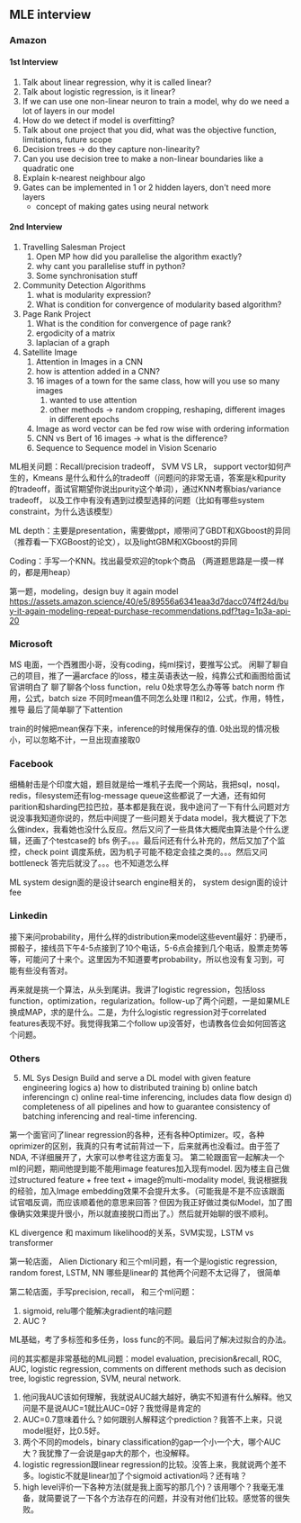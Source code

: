 ## MLE interview
### Amazon
#### 1st Interview

1. Talk about linear regression, why it is called linear?
2. Talk about logistic regression, is it linear? 
3. If we can use one non-linear neuron to train a model, why do we need a lot of layers in our model
4. How do we detect if model is overfitting?
5. Talk about one project that you did, what was the objective function, limitations, future scope
6. Decision trees → do they capture non-linearity? 
7. Can you use decision tree to make a non-linear boundaries like a quadratic one
8. Explain k-nearest neighbour algo
9. Gates can be implemented in 1 or 2 hidden layers, don't need more layers
    - concept of making gates using neural network

#### 2nd Interview

1. Travelling Salesman Project
    1. Open MP how did you parallelise the algorithm exactly?
    2. why cant you parallelise stuff in python?
    3. Some synchronisation stuff 
2. Community Detection Algorithms
    1. what is modularity expression?
    2. What is condition for convergence of modularity based algorithm?
3. Page Rank Project
    1. What is the condition for convergence of page rank?
    2. ergodicity of a matrix
    3. laplacian of a graph
4. Satellite Image
    1. Attention in Images in a CNN
    2. how is attention added in a CNN?
    3. 16 images of a town for the same class, how will you use so many images
        1. wanted to use attention
        2. other methods → random cropping, reshaping, different images in different epochs
    4. Image as word vector can be fed row wise with ordering information
    5. CNN vs Bert of 16 images → what is the difference?
    6. Sequence to Sequence model in Vision Scenario


ML相关问题：Recall/precision tradeoff， SVM VS LR， support vector如何产生的，Kmeans 是什么和什么的tradeoff（问题问的非常无语，答案是k和purity的tradeoff，面试官期望你说出purity这个单词），通过KNN考察bias/variance tradeoff， 以及工作中有没有遇到过模型选择的问题（比如有哪些system constraint，为什么选该模型）

ML depth：主要是presentation，需要做ppt，顺带问了GBDT和XGboost的异同（推荐看一下XGBoost的论文），以及lightGBM和XGboost的异同

Coding：手写一个KNN。找出最受欢迎的topk个商品 （两道题思路是一摸一样的，都是用heap）

第一题，modeling，design buy it again model
https://assets.amazon.science/40/e5/89556a6341eaa3d7dacc074ff24d/buy-it-again-modeling-repeat-purchase-recommendations.pdf?tag=1p3a-api-20

### Microsoft

MS 电面，一个西雅图小哥，没有coding，纯ml探讨，要推写公式。
闲聊了聊自己的项目，推了一遍arcface 的loss，楼主英语表达一般，纯靠公式和画图给面试官讲明白了
聊了聊各个loss function，relu 0处求导怎么办等等
batch norm 作用，公式，batch size 不同时mean值不同怎么处理
l1和l2，公式，作用，特性，推导
最后了简单‍聊了下attention

train的时候把mean保存下来，inference的时候用保存的值. 0处出现的情况极小，可以忽略不计，一旦出现直接取0

### Facebook

细桶射击是个印度大姐，题目就是给一堆机子去爬一个网站，我把sql，nosql，redis，filesystem还有log-message queue这些都说了一大通，还有如何parition和sharding巴拉巴拉，基本都是我在说，我中途问了一下有什么问题对方说没事我知道你说的，然后中间提了一些问题关于data model，我大概说了下怎么做index，我看她也没什么反应。然后又问了一些具体大概爬虫算法是个什么逻辑，还画了个testcase的 bfs 例子。。。最后问还有什么补充的，然后又加了个监控，check point 调度系统，因为机子可能不稳定会挂之类的。。。然后又问bottleneck 答完后就没了。。。也不知道怎么样

ML system design面的是设计search engine相关的， system design面的设计fee

### Linkedin

接下来问probability，用什么样的distribution来model这些event最好：扔硬币，掷骰子，接线员下午4-5点接到了10个电话，5-6点会接到几个电话，股票走势等等，可能问了十来个。这里因为不知道要考probability，所以也没有复习到，可能有些没有答对。

再来就是挑一个算法，从头到尾讲。我讲了logistic regression，包括loss function，optimization，regularization。follow-up了两个问题，一是如果MLE换成MAP，求的是什么。二是，为什么logistic regression对于correlated features表现不好。我‍觉得我第二个follow up没答好，也请教各位会如何回答这个问题。

### Others

5) ML Sys Design
Build and serve a DL model with given feature engineering logics
a) how to distributed training
b) online batch inferencingn
c) online real-time inferencing, includes data flow design
d) completeness of all pipelines and how to guarantee consistency of batching inferencing and real-time inferencing.

第一个面官问了linear regression的各种，还有各种Optimizer。哎，各种oprimizer的区别，我真的只有考试前背过一下，后来就再也没看过。由于签了NDA, 不详细展开了，大家可以参考往这方面复习。
第二轮跟面官一起解决一个ml的问题，期间他提到能不能用image features加入现有model. 因为楼主自己做过structured feature + free text + image的multi-modality model, 我说根据我的经验，加入Image embedding效果不会提升太多。（可能我是不是不应该跟面试官唱反调，而应该顺着他的意思来回答？但因为我正好做过类似Model，加了图像确实效果提升很小，所以就直接脱口而出了。）然后就开始聊的很不顺利。

KL divergence 和 maximum likelihood的关系，SVM实现，LSTM vs transformer


第一轮店面， Alien Dictionary
和三个ml问题，有一个是logistic regression, random forest, LSTM, NN 哪些是linear的
其他两个问题不太记得了， 很简单

第二轮店面，手写precision, recall， 和三个ml问题：
1. sigmoid, relu哪个能解决gradient的啥问题
2. AUC ?

ML基础，考了多标签和多任务，loss func的不同。最后问了解决过拟合的办法。

问的其实都是非常基础的ML问题：model evaluation, precision&recall, ROC, AUC, logistic regression, comments on different methods such as decision tree, logistic regression, SVM, neural network. 

1. 他问我AUC该如何理解，我就说AUC越大越好，确实不知道有什么解释。他又问是不是说AUC=1就比AUC=0好？我觉得是肯定的
2. AUC=0.7意味着什么？如何跟别人解释这个prediction？我答不上来，只说model挺好，比0.5好。
3. 两个不同的models，binary classification的gap一个小一个大，哪个AUC大？我犹豫了一会说是gap大的那个，也没解释。
4. logistic regression跟linear regression的比较。没答上来，我就说两个差不多。logistic不就是linear加了个sigmoid activation吗？还有啥？
5. high level评价一下各种方法(就是我上面写的那几个)？该用哪个？我毫无准备，就简要说了一下各个方法存在的问题，并没有对他们比较。感觉答的很失败。
